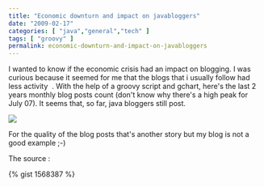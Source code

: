 ```yaml
---
title: "Economic downturn and impact on javabloggers"
date: "2009-02-17" 
categories: [ "java","general","tech" ]
tags: [ "groovy" ]
permalink: economic-downturn-and-impact-on-javabloggers
---
```


I wanted to know if the economic crisis had an impact on blogging. I was curious because it seemed for me that the blogs that i usually follow had less activity  . With the help of a groovy script and gchart, here's the last 2 years monthly blog posts count (don't know why there's a high peak for July 07). It seems that, so far, java bloggers still post.

![](http://chart.apis.google.com/chart?cht=lc&chs=600x500&chtt=Javablogs+monthly+posts+count%20+%7C+since+01-01-2007+to+01-02-2009&chxt=x,y&chxr=1,0,15000&chds=0,15000&chd=t:4224,4133,4758,4474,5561,4933,14719,5155,4515,5301,5047,4862,5341,3975,5278,3826,5527,4271,4471,4305,4548,4480,4347,4993,4520&chxl=0:%7C1-07%7C2%7C3%7C4%7C5%7C6%7C7%7C8%7C9%7C10%7C11%7C12%7C1-08%7C2%7C3%7C4%7C5%7C6%7C7%7C8%7C9%7C10%7C11%7C12%7C1-09)

For the quality of the blog posts that's another story but my blog is not a good example ;-)

The source :

{% gist 1568387 %}
